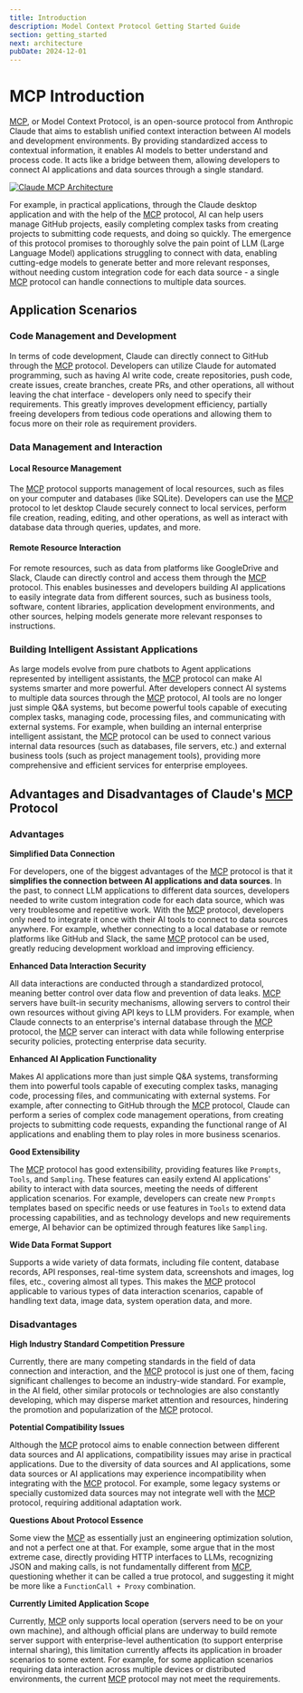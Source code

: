 ```yaml
---
title: Introduction
description: Model Context Protocol Getting Started Guide
section: getting_started
next: architecture
pubDate: 2024-12-01
---
```


# MCP Introduction

[MCP](https://mcp.programnotes.cn/), or Model Context Protocol, is an open-source protocol from Anthropic Claude that aims to establish unified context interaction between AI models and development environments. By providing standardized access to contextual information, it enables AI models to better understand and process code. It acts like a bridge between them, allowing developers to connect AI applications and data sources through a single standard.

[![Claude MCP Architecture](/images/claude-mcp.png "Claude MCP Architecture")](https://mcp.programnotes.cn/)

For example, in practical applications, through the Claude desktop application and with the help of the [MCP](https://mcp.programnotes.cn/) protocol, AI can help users manage GitHub projects, easily completing complex tasks from creating projects to submitting code requests, and doing so quickly. The emergence of this protocol promises to thoroughly solve the pain point of LLM (Large Language Model) applications struggling to connect with data, enabling cutting-edge models to generate better and more relevant responses, without needing custom integration code for each data source - a single [MCP](https://mcp.programnotes.cn/) protocol can handle connections to multiple data sources.

## Application Scenarios

### Code Management and Development

In terms of code development, Claude can directly connect to GitHub through the [MCP](https://mcp.programnotes.cn/) protocol. Developers can utilize Claude for automated programming, such as having AI write code, create repositories, push code, create issues, create branches, create PRs, and other operations, all without leaving the chat interface - developers only need to specify their requirements. This greatly improves development efficiency, partially freeing developers from tedious code operations and allowing them to focus more on their role as requirement providers.

### Data Management and Interaction

#### Local Resource Management

The [MCP](https://mcp.programnotes.cn/) protocol supports management of local resources, such as files on your computer and databases (like SQLite). Developers can use the [MCP](https://mcp.programnotes.cn/) protocol to let desktop Claude securely connect to local services, perform file creation, reading, editing, and other operations, as well as interact with database data through queries, updates, and more.

#### Remote Resource Interaction

For remote resources, such as data from platforms like GoogleDrive and Slack, Claude can directly control and access them through the [MCP](https://mcp.programnotes.cn/) protocol. This enables businesses and developers building AI applications to easily integrate data from different sources, such as business tools, software, content libraries, application development environments, and other sources, helping models generate more relevant responses to instructions.

### Building Intelligent Assistant Applications

As large models evolve from pure chatbots to Agent applications represented by intelligent assistants, the [MCP](https://mcp.programnotes.cn/) protocol can make AI systems smarter and more powerful. After developers connect AI systems to multiple data sources through the [MCP](https://mcp.programnotes.cn/) protocol, AI tools are no longer just simple Q&A systems, but become powerful tools capable of executing complex tasks, managing code, processing files, and communicating with external systems. For example, when building an internal enterprise intelligent assistant, the [MCP](https://mcp.programnotes.cn/) protocol can be used to connect various internal data resources (such as databases, file servers, etc.) and external business tools (such as project management tools), providing more comprehensive and efficient services for enterprise employees.

## Advantages and Disadvantages of Claude's [MCP](https://mcp.programnotes.cn/) Protocol

### Advantages

**Simplified Data Connection**

For developers, one of the biggest advantages of the [MCP](https://mcp.programnotes.cn/) protocol is that it **simplifies the connection between AI applications and data sources**. In the past, to connect LLM applications to different data sources, developers needed to write custom integration code for each data source, which was very troublesome and repetitive work. With the [MCP](https://mcp.programnotes.cn/) protocol, developers only need to integrate it once with their AI tools to connect to data sources anywhere. For example, whether connecting to a local database or remote platforms like GitHub and Slack, the same [MCP](https://mcp.programnotes.cn/) protocol can be used, greatly reducing development workload and improving efficiency.

**Enhanced Data Interaction Security**

All data interactions are conducted through a standardized protocol, meaning better control over data flow and prevention of data leaks. [MCP](https://mcp.programnotes.cn/) servers have built-in security mechanisms, allowing servers to control their own resources without giving API keys to LLM providers. For example, when Claude connects to an enterprise's internal database through the [MCP](https://mcp.programnotes.cn/) protocol, the [MCP](https://mcp.programnotes.cn/) server can interact with data while following enterprise security policies, protecting enterprise data security.

**Enhanced AI Application Functionality**

Makes AI applications more than just simple Q&A systems, transforming them into powerful tools capable of executing complex tasks, managing code, processing files, and communicating with external systems. For example, after connecting to GitHub through the [MCP](https://mcp.programnotes.cn/) protocol, Claude can perform a series of complex code management operations, from creating projects to submitting code requests, expanding the functional range of AI applications and enabling them to play roles in more business scenarios.

**Good Extensibility**

The [MCP](https://mcp.programnotes.cn/) protocol has good extensibility, providing features like `Prompts`, `Tools`, and `Sampling`. These features can easily extend AI applications' ability to interact with data sources, meeting the needs of different application scenarios. For example, developers can create new `Prompts` templates based on specific needs or use features in `Tools` to extend data processing capabilities, and as technology develops and new requirements emerge, AI behavior can be optimized through features like `Sampling`.

**Wide Data Format Support**

Supports a wide variety of data formats, including file content, database records, API responses, real-time system data, screenshots and images, log files, etc., covering almost all types. This makes the [MCP](https://mcp.programnotes.cn/) protocol applicable to various types of data interaction scenarios, capable of handling text data, image data, system operation data, and more.

### Disadvantages

**High Industry Standard Competition Pressure**

Currently, there are many competing standards in the field of data connection and interaction, and the [MCP](https://mcp.programnotes.cn/) protocol is just one of them, facing significant challenges to become an industry-wide standard. For example, in the AI field, other similar protocols or technologies are also constantly developing, which may disperse market attention and resources, hindering the promotion and popularization of the [MCP](https://mcp.programnotes.cn/) protocol.

**Potential Compatibility Issues**

Although the [MCP](https://mcp.programnotes.cn/) protocol aims to enable connection between different data sources and AI applications, compatibility issues may arise in practical applications. Due to the diversity of data sources and AI applications, some data sources or AI applications may experience incompatibility when integrating with the [MCP](https://mcp.programnotes.cn/) protocol. For example, some legacy systems or specially customized data sources may not integrate well with the [MCP](https://mcp.programnotes.cn/) protocol, requiring additional adaptation work.

**Questions About Protocol Essence**

Some view the [MCP](https://mcp.programnotes.cn/) as essentially just an engineering optimization solution, and not a perfect one at that. For example, some argue that in the most extreme case, directly providing HTTP interfaces to LLMs, recognizing JSON and making calls, is not fundamentally different from [MCP](https://mcp.programnotes.cn/), questioning whether it can be called a true protocol, and suggesting it might be more like a `FunctionCall + Proxy` combination.

**Currently Limited Application Scope**

Currently, [MCP](https://mcp.programnotes.cn/) only supports local operation (servers need to be on your own machine), and although official plans are underway to build remote server support with enterprise-level authentication (to support enterprise internal sharing), this limitation currently affects its application in broader scenarios to some extent. For example, for some application scenarios requiring data interaction across multiple devices or distributed environments, the current [MCP](https://mcp.programnotes.cn/) protocol may not meet the requirements.
